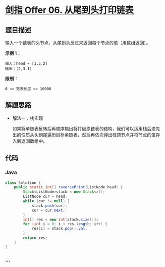 # [剑指 Offer 06. 从尾到头打印链表](https://leetcode-cn.com/problems/cong-wei-dao-tou-da-yin-lian-biao-lcof/)

## 题目描述

输入一个链表的头节点，从尾到头反过来返回每个节点的值（用数组返回）。

**示例 1：**

```
输入：head = [1,3,2]
输出：[2,3,1]
```

**限制：**

```
0 <= 链表长度 <= 10000
```

## 解题思路

- 解法一：栈实现

  如果将单链表反转后再顺序输出将打破原链表的结构，我们可以运用栈后进先出的性质从头到尾遍历目标单链表，然后再依次弹出栈顶节点并将节点的值存入到返回数组中。

## 代码

<!-- tabs:start -->

### **Java**

```java
class Solution {
    public static int[] reversePrint(ListNode head) { 
        Stack<ListNode>stack = new Stack<>();
        ListNode cur = head;
        while (cur != null) {
            stack.push(cur);
            cur = cur.next;
        }
        int[] res = new int[stack.size()];
        for (int i = 0; i < res.length; i++) {
            res[i] = stack.pop().val;
        }
        return res;        
    }
}
```


### **...**

```

```

<!-- tabs:end -->